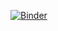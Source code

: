 [![Binder](https://mybinder.org/badge_logo.svg)](https://mybinder.org/v2/gh/nguyenminhtien-ghub/my-first-binder/HEAD)
